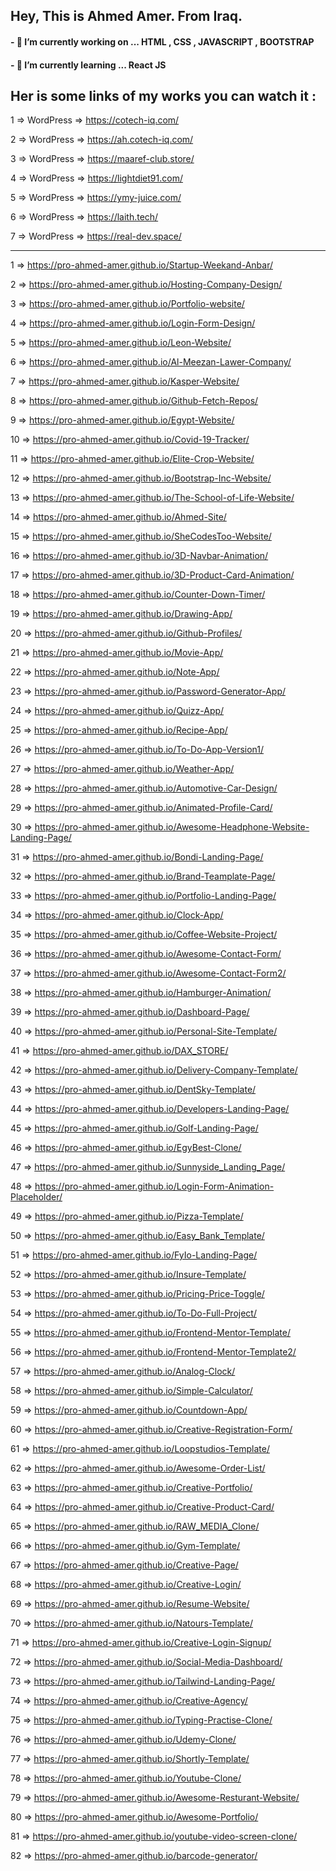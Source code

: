 ## Hey, This is Ahmed Amer. From Iraq.
#### - 🔭 I’m currently working on ... HTML , CSS , JAVASCRIPT , BOOTSTRAP
#### - 🌱 I’m currently learning ... React JS

## Her is some links of my works you can watch it :

1 => WordPress => https://cotech-iq.com/

2 => WordPress => https://ah.cotech-iq.com/

3 => WordPress => https://maaref-club.store/

4 => WordPress => https://lightdiet91.com/

5 => WordPress => https://ymy-juice.com/

6 => WordPress => https://laith.tech/

7 => WordPress => https://real-dev.space/

------------------------------------------------------------------

1 => https://pro-ahmed-amer.github.io/Startup-Weekand-Anbar/

2 => https://pro-ahmed-amer.github.io/Hosting-Company-Design/

3 => https://pro-ahmed-amer.github.io/Portfolio-website/

4 => https://pro-ahmed-amer.github.io/Login-Form-Design/

5 => https://pro-ahmed-amer.github.io/Leon-Website/

6 => https://pro-ahmed-amer.github.io/Al-Meezan-Lawer-Company/

7 => https://pro-ahmed-amer.github.io/Kasper-Website/

8 => https://pro-ahmed-amer.github.io/Github-Fetch-Repos/

9 => https://pro-ahmed-amer.github.io/Egypt-Website/

10 => https://pro-ahmed-amer.github.io/Covid-19-Tracker/

11 => https://pro-ahmed-amer.github.io/Elite-Crop-Website/

12 => https://pro-ahmed-amer.github.io/Bootstrap-Inc-Website/

13 => https://pro-ahmed-amer.github.io/The-School-of-Life-Website/

14 => https://pro-ahmed-amer.github.io/Ahmed-Site/

15 => https://pro-ahmed-amer.github.io/SheCodesToo-Website/

16 => https://pro-ahmed-amer.github.io/3D-Navbar-Animation/

17 => https://pro-ahmed-amer.github.io/3D-Product-Card-Animation/

18 => https://pro-ahmed-amer.github.io/Counter-Down-Timer/

19 => https://pro-ahmed-amer.github.io/Drawing-App/

20 => https://pro-ahmed-amer.github.io/Github-Profiles/

21 => https://pro-ahmed-amer.github.io/Movie-App/

22 => https://pro-ahmed-amer.github.io/Note-App/

23 => https://pro-ahmed-amer.github.io/Password-Generator-App/

24 => https://pro-ahmed-amer.github.io/Quizz-App/

25 => https://pro-ahmed-amer.github.io/Recipe-App/

26 => https://pro-ahmed-amer.github.io/To-Do-App-Version1/

27 => https://pro-ahmed-amer.github.io/Weather-App/

28 => https://pro-ahmed-amer.github.io/Automotive-Car-Design/

29 => https://pro-ahmed-amer.github.io/Animated-Profile-Card/

30 => https://pro-ahmed-amer.github.io/Awesome-Headphone-Website-Landing-Page/

31 => https://pro-ahmed-amer.github.io/Bondi-Landing-Page/

32 => https://pro-ahmed-amer.github.io/Brand-Teamplate-Page/

33 => https://pro-ahmed-amer.github.io/Portfolio-Landing-Page/

34 => https://pro-ahmed-amer.github.io/Clock-App/

35 => https://pro-ahmed-amer.github.io/Coffee-Website-Project/

36 => https://pro-ahmed-amer.github.io/Awesome-Contact-Form/

37 => https://pro-ahmed-amer.github.io/Awesome-Contact-Form2/

38 => https://pro-ahmed-amer.github.io/Hamburger-Animation/

39 => https://pro-ahmed-amer.github.io/Dashboard-Page/

40 => https://pro-ahmed-amer.github.io/Personal-Site-Template/

41 => https://pro-ahmed-amer.github.io/DAX_STORE/

42 => https://pro-ahmed-amer.github.io/Delivery-Company-Template/

43 => https://pro-ahmed-amer.github.io/DentSky-Template/

44 => https://pro-ahmed-amer.github.io/Developers-Landing-Page/

45 => https://pro-ahmed-amer.github.io/Golf-Landing-Page/

46 => https://pro-ahmed-amer.github.io/EgyBest-Clone/

47 => https://pro-ahmed-amer.github.io/Sunnyside_Landing_Page/

48 => https://pro-ahmed-amer.github.io/Login-Form-Animation-Placeholder/

49 => https://pro-ahmed-amer.github.io/Pizza-Template/

50 => https://pro-ahmed-amer.github.io/Easy_Bank_Template/

51 => https://pro-ahmed-amer.github.io/FyIo-Landing-Page/

52 => https://pro-ahmed-amer.github.io/Insure-Template/

53 => https://pro-ahmed-amer.github.io/Pricing-Price-Toggle/

54 => https://pro-ahmed-amer.github.io/To-Do-Full-Project/

55 => https://pro-ahmed-amer.github.io/Frontend-Mentor-Template/

56 => https://pro-ahmed-amer.github.io/Frontend-Mentor-Template2/

57 => https://pro-ahmed-amer.github.io/Analog-Clock/

58 => https://pro-ahmed-amer.github.io/Simple-Calculator/

59 => https://pro-ahmed-amer.github.io/Countdown-App/

60 => https://pro-ahmed-amer.github.io/Creative-Registration-Form/

61 => https://pro-ahmed-amer.github.io/Loopstudios-Template/

62 => https://pro-ahmed-amer.github.io/Awesome-Order-List/

63 => https://pro-ahmed-amer.github.io/Creative-Portfolio/

64 => https://pro-ahmed-amer.github.io/Creative-Product-Card/

65 => https://pro-ahmed-amer.github.io/RAW_MEDIA_Clone/

66 => https://pro-ahmed-amer.github.io/Gym-Template/

67 => https://pro-ahmed-amer.github.io/Creative-Page/

68 => https://pro-ahmed-amer.github.io/Creative-Login/

69 => https://pro-ahmed-amer.github.io/Resume-Website/

70 => https://pro-ahmed-amer.github.io/Natours-Template/

71 => https://pro-ahmed-amer.github.io/Creative-Login-Signup/

72 => https://pro-ahmed-amer.github.io/Social-Media-Dashboard/

73 => https://pro-ahmed-amer.github.io/Tailwind-Landing-Page/

74 => https://pro-ahmed-amer.github.io/Creative-Agency/

75 => https://pro-ahmed-amer.github.io/Typing-Practise-Clone/

76 => https://pro-ahmed-amer.github.io/Udemy-Clone/

77 => https://pro-ahmed-amer.github.io/Shortly-Template/

78 => https://pro-ahmed-amer.github.io/Youtube-Clone/

79 => https://pro-ahmed-amer.github.io/Awesome-Resturant-Website/

80 => https://pro-ahmed-amer.github.io/Awesome-Portfolio/

81 => https://pro-ahmed-amer.github.io/youtube-video-screen-clone/

82 => https://pro-ahmed-amer.github.io/barcode-generator/

